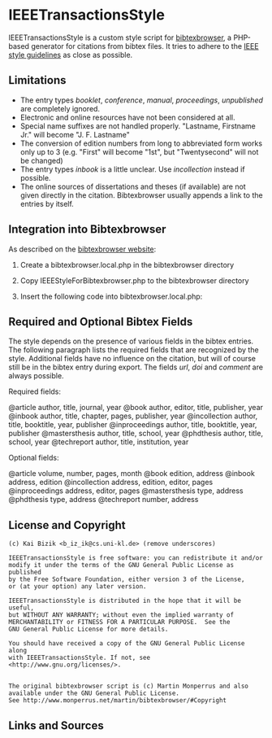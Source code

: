 IEEETransactionsStyle
=====================

IEEETransactionsStyle is a custom style script for [bibtexbrowser][1],
a PHP-based generator for citations from bibtex files. It tries to
adhere to the [IEEE style guidelines][2] as close as possible.


Limitations
-----------

*   The entry types _booklet_, _conference_, _manual_, _proceedings_,
    _unpublished_ are completely ignored.
*   Electronic and online resources have not been considered at all.
*   Special name suffixes are not handled properly.
    "Lastname, Firstname Jr." will become "J. F. Lastname"
*   The conversion of edition numbers from long to abbreviated form works
    only up to 3 (e.g. "First" will become "1st", but "Twentysecond" will
    not be changed)
*   The entry types _inbook_ is a little unclear.
    Use _incollection_ instead if possible.
*   The online sources of dissertations and theses (if available) are not
    given directly in the citation. Bibtexbrowser usually appends a link
    to the entries by itself.


Integration into Bibtexbrowser
------------------------------

As described on the [bibtexbrowser website][1]:

1.  Create a bibtexbrowser.local.php in the bibtexbrowser directory
2.  Copy IEEEStyleForBibtexbrowser.php to the bibtexbrowser directory
3.  Insert the following code into bibtexbrowser.local.php:

    <?php
      include('IEEEStyleForBibtexbrowser.php');
      define('BIBLIOGRAPHYSTYLE','IEEEStyle');
    ?>


Required and Optional Bibtex Fields
-----------------------------------

The style depends on the presence of various fields in the bibtex entries.
The following paragraph lists the required fields that are recognized by
the style. Additional fields have no influence on the citation, but
will of course still be in the bibtex entry during export. The fields
_url_, _doi_ and _comment_ are always possible.

Required fields:

@article        author, title, journal, year
@book           author, editor, title, publisher, year
@inbook         author, title, chapter, pages, publisher, year
@incollection   author, title, booktitle, year, publisher
@inproceedings  author, title, booktitle, year, publisher
@mastersthesis  author, title, school, year
@phdthesis      author, title, school, year
@techreport     author, title, institution, year

Optional fields:

@article        volume, number, pages, month
@book           edition, address
@inbook         address, edition
@incollection   address, edition, editor, pages
@inproceedings  address, editor, pages
@mastersthesis  type, address
@phdthesis      type, address
@techreport     number, address


License and Copyright
---------------------

    (c) Kai Bizik <b_iz_ik@cs.uni-kl.de> (remove underscores)

    IEEETransactionsStyle is free software: you can redistribute it and/or
    modify it under the terms of the GNU General Public License as published
    by the Free Software Foundation, either version 3 of the License,
    or (at your option) any later version.

    IEEETransactionsStyle is distributed in the hope that it will be useful,
    but WITHOUT ANY WARRANTY; without even the implied warranty of
    MERCHANTABILITY or FITNESS FOR A PARTICULAR PURPOSE.  See the
    GNU General Public License for more details.

    You should have received a copy of the GNU General Public License along
    with IEEETransactionsStyle. If not, see <http://www.gnu.org/licenses/>.


    The original bibtexbrowser script is (c) Martin Monperrus and also
    available under the GNU General Public License.
    See http://www.monperrus.net/martin/bibtexbrowser/#Copyright
    

Links and Sources
-----------------

[1]: http://www.monperrus.net/martin/bibtexbrowser/
[2]: https://origin.www.ieee.org/documents/ieeecitationref.pdf
[3]: http://www.library.dal.ca/Files/How_do_I/pdf/IEEE_Citation_Style_Guide.pdf